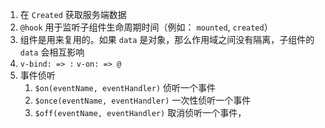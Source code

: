 1. 在 `Created` 获取服务端数据
2. `@hook` 用于监听子组件生命周期时间（例如： `mounted`, `created`）
3. 组件是用来复用的。如果 `data` 是对象，那么作用域之间没有隔离，子组件的 `data` 会相互影响
4. `v-bind: => :`  `v-on: => @`
5. 事件侦听
   1. `$on(eventName, eventHandler)` 侦听一个事件
   2. `$once(eventName, eventHandler)` 一次性侦听一个事件
   3. `$off(eventName, eventHandler)` 取消侦听一个事件，

